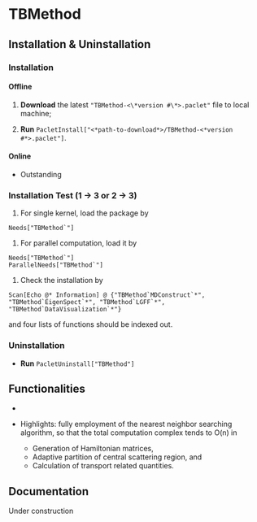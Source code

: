 # TBMethod

## Installation & Uninstallation

### Installation

#### Offline

1.  **Download** the latest `"TBMethod-<\*version #\*>.paclet"` file to local machine;

2.  **Run** `PacletInstall["<*path-to-download*>/TBMethod-<*version #*>.paclet"]`.

#### Online

- Outstanding

<!--
**Run** `PacletInstall["https://github.com/AlexanderZ11234/TBMethod/releases/download/0.2.1/TBMethod-0.2.1.paclet"]`
-->

### Installation Test (1 → 3 or 2 → 3)

1.  For single kernel, load the package by

<!---->

    Needs["TBMethod`"]

1.  For parallel computation, load it by

<!---->

    Needs["TBMethod`"]
    ParallelNeeds["TBMethod`"]

1.  Check the installation by

<!---->

    Scan[Echo @* Information] @ {"TBMethod`MDConstruct`*", "TBMethod`EigenSpect`*", "TBMethod`LGFF`*", "TBMethod`DataVisualization`*"}

and four lists of functions should be indexed out.

### Uninstallation

- **Run** `PacletUninstall["TBMethod"]`

## Functionalities

-

- Highlights: fully employment of the nearest neighbor searching algorithm, so that the total computation complex tends to O(n) in
    - Generation of Hamiltonian matrices,
    - Adaptive partition of central scattering region, and
    - Calculation of transport related quantities.

## Documentation

Under construction
